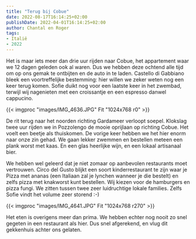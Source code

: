 ```yaml
---
title: "Terug bij Cobue"
date: 2022-08-17T16:14:25+02:00
publishDate: 2022-04-01T16:14:25+02:00
author: Chantal en Roger
tags:
- Italië
- 2022
---
```


Het is maar iets meer dan drie uur rijden naar Cobue, het appartement waar we 12 dagen geleden ook al waren. Dus we hebben deze ochtend alle tijd om op ons gemak te ontbijten en de auto in te laden. Castello di Gabbiano bleek een voortreffelijke bestemming: hier willen we zeker weten nog een keer terug komen. Sofie duikt nog voor een laatste keer in het zwembad, terwijl wij nagenieten met een croissantje en een espresso danwel cappucino.

{{< imgproc "images/IMG_4636.JPG" Fit "1024x768 r0" >}}

De rit terug naar het noorden richting Gardameer verloopt soepel. Klokslag twee uur rijden we in Pozzolengo de mooie oprijlaan op richting Cobue. Het voelt een beetje als thuiskomen. De vorige keer hebben we het hier enorm naar onze zin gehad. We gaan lekker zwemmen en bestellen meteen een plank worst met kaas. En een glas heerlijke wijn, en een lokaal artisanaal bier.

We hebben wel geleerd dat je niet zomaar op aanbevolen restaurants moet vertrouwen. Circo del Gusto blijkt een soort kinderrestaurant te zijn waar je Pizza met ananas (een Italiaan zal je lynchen wanneer je die bestelt) en zelfs pizza met knakworst kunt bestellen. Wij kiezen voor de hamburgers en pizza fungi. We zitten tussen twee zeer luidruchtige lokale families. Zelfs Sofie vindt het volume zeer storend :-)

{{< imgproc "images/IMG_4641.JPG" Fit "1024x768 r270" >}}

Het eten is overigens meer dan prima. We hebben echter nog nooit zo snel gegeten in een restaurant als hier. Dus snel afgerekend, en vlug dit gekkenhuis achter ons gelaten.
